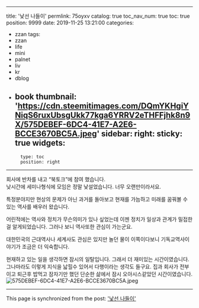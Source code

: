 
---
title: '낯선 나들이'
permlink: 75oyxv
catalog: true
toc_nav_num: true
toc: true
position: 9999
date: 2019-11-25 13:21:00
categories:
- zzan
tags:
- zzan
- life
- mini
- palnet
- liv
- kr
- dblog
- book
thumbnail: 'https://cdn.steemitimages.com/DQmYKHgiYNiqS6ruxUbsgUkk77kga6YRRV2eTHFFjhk8n9X/575DEBEF-6DC4-41E7-A2E6-BCCE3670BC5A.jpeg'
sidebar:
    right:
        sticky: true
widgets:
    -
        type: toc
        position: right
---


회사에 반차를 내고 “북토크”에 참여 했습니다.  
낮시간에 세미나형식에 모임은 정말 낯설었습니다. 
너무 오랜만이라서요. 

특정분야지만 현상의 문제가 아닌 과거를 돌아보고 현재를 가늠하고 미래를 꿈꿔볼 수 있는 역사를 배우러 왔습니다. 

어린적에는 역사와 정치가 무슨의미가 있나 싶었는데 이젠  정치가 일상과 관계가 밀접한걸 알게되었습니다. 그러나 보니 역사또한 관심이 가는군요. 

대한민국의 근대역사나 세계사도 관심은 있지만 놀던 물이 이쪽이다보니 기독교역사이야기가 조금은 더 익숙합니다.  

현재하고 있는 일을 생각하면 잠시의 일탈입니다.  그래서 더 재미있는 시간이였습니다. 그나마라도 이렇게 지식을 낣힐수 있어서 다행이라는 생각도 들구요. 집과 회사가 전부이고 퇴근후 밥먹고 잠자기만 했던 단순한 삶에서 잠시 오아시스같았던 시간이였습니다. 
![575DEBEF-6DC4-41E7-A2E6-BCCE3670BC5A.jpeg](https://cdn.steemitimages.com/DQmYKHgiYNiqS6ruxUbsgUkk77kga6YRRV2eTHFFjhk8n9X/575DEBEF-6DC4-41E7-A2E6-BCCE3670BC5A.jpeg)

- - -

This page is synchronized from the post: ['낯선 나들이'](https://steemit.com/@kingbit/75oyxv)
